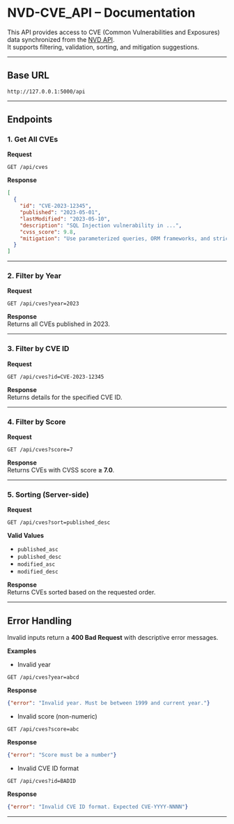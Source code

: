 # NVD-CVE_API – Documentation

This API provides access to CVE (Common Vulnerabilities and Exposures) data synchronized from the [NVD API](https://nvd.nist.gov/developers).  
It supports filtering, validation, sorting, and mitigation suggestions.

---

## Base URL
`http://127.0.0.1:5000/api`

---

## Endpoints

### 1. Get All CVEs
**Request**
```
GET /api/cves
```

**Response**
```json
[
  {
    "id": "CVE-2023-12345",
    "published": "2023-05-01",
    "lastModified": "2023-05-10",
    "description": "SQL Injection vulnerability in ...",
    "cvss_score": 9.8,
    "mitigation": "Use parameterized queries, ORM frameworks, and strict input validation."
  }
]
```

---

### 2. Filter by Year
**Request**
```
GET /api/cves?year=2023
```

**Response**  
Returns all CVEs published in 2023.

---

### 3. Filter by CVE ID
**Request**
```
GET /api/cves?id=CVE-2023-12345
```

**Response**  
Returns details for the specified CVE ID.

---

### 4. Filter by Score
**Request**
```
GET /api/cves?score=7
```

**Response**  
Returns CVEs with CVSS score **≥ 7.0**.

---

### 5. Sorting (Server-side)
**Request**
```
GET /api/cves?sort=published_desc
```

**Valid Values**
- `published_asc`
- `published_desc`
- `modified_asc`
- `modified_desc`

**Response**  
Returns CVEs sorted based on the requested order.

---

## Error Handling
Invalid inputs return a **400 Bad Request** with descriptive error messages.

**Examples**

- Invalid year  
```
GET /api/cves?year=abcd
```
**Response**
```json
{"error": "Invalid year. Must be between 1999 and current year."}
```

- Invalid score (non-numeric)  
```
GET /api/cves?score=abc
```
**Response**
```json
{"error": "Score must be a number"}
```

- Invalid CVE ID format  
```
GET /api/cves?id=BADID
```
**Response**
```json
{"error": "Invalid CVE ID format. Expected CVE-YYYY-NNNN"}
```

---
